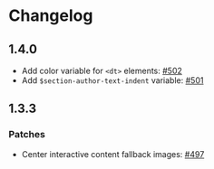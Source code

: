 # Changelog

## 1.4.0

- Add color variable for `<dt>` elements: [#502](https://github.com/pressbooks/pressbooks-book/pull/502)
- Add `$section-author-text-indent` variable: [#501](https://github.com/pressbooks/pressbooks-book/pull/501)

## 1.3.3

### Patches

- Center interactive content fallback images: [#497](https://github.com/pressbooks/pressbooks-book/pull/497)

